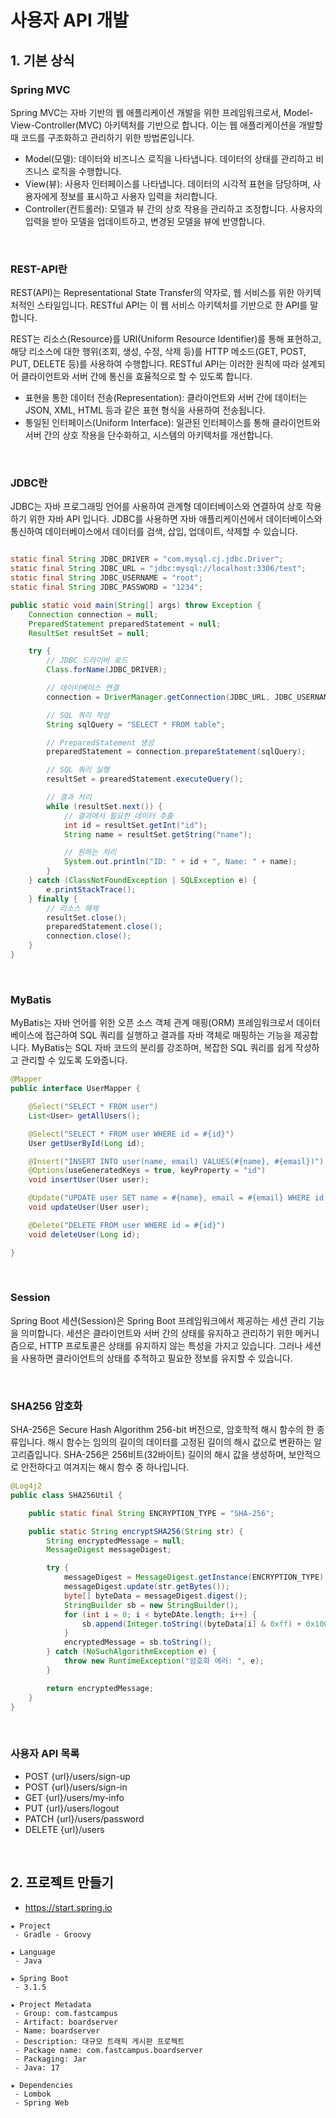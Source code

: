 # 사용자 API 개발

## 1. 기본 상식

### Spring MVC

Spring MVC는 자바 기반의 웹 애플리케이션 개발을 위한 프레임워크로서, Model-View-Controller(MVC) 아키텍처를 기반으로 합니다. 이는 웹 애플리케이션을 개발할 때 코드를 구조화하고 관리하기 위한 방법론입니다.  

 - Model(모델): 데이터와 비즈니스 로직을 나타냅니다. 데이터의 상태를 관리하고 비즈니스 로직을 수행합니다.
 - View(뷰): 사용자 인터페이스를 나타냅니다. 데이터의 시각적 표현을 담당하며, 사용자에게 정보를 표시하고 사용자 입력을 처리합니다.
 - Controller(컨트롤러): 모델과 뷰 간의 상호 작용을 관리하고 조정합니다. 사용자의 입력을 받아 모델을 업데이트하고, 변경된 모델을 뷰에 반영합니다.

<br/>

### REST-API란

REST(API)는 Representational State Transfer의 약자로, 웹 서비스를 위한 아키텍처적인 스타일입니다. RESTful API는 이 웹 서비스 아키텍처를 기반으로 한 API를 말합니다.  

REST는 리소스(Resource)를 URI(Uniform Resource Identifier)를 통해 표현하고, 해당 리소스에 대한 행위(조회, 생성, 수정, 삭제 등)를 HTTP 메소드(GET, POST, PUT, DELETE 등)를 사용하여 수행합니다. RESTful API는 이러한 원칙에 따라 설계되어 클라이언트와 서버 간에 통신을 효율적으로 할 수 있도록 합니다.  

 - 표현을 통한 데이터 전송(Representation): 클라이언트와 서버 간에 데이터는 JSON, XML, HTML 등과 같은 표현 형식을 사용하여 전송됩니다.
 - 통일된 인터페이스(Uniform Interface): 일관된 인터페이스를 통해 클라이언트와 서버 간의 상호 작용을 단수화하고, 시스템의 아키텍처를 개선합니다.

<br/>

### JDBC란

JDBC는 자바 프로그래밍 언어를 사용하여 관계형 데이터베이스와 연결하여 상호 작용하기 위한 자바 API 입니다. JDBC를 사용하면 자바 애플리케이션에서 데이터베이스와 통신하여 데이터베이스에서 데이터를 검색, 삽입, 업데이트, 삭제할 수 있습니다.  

```java

static final String JDBC_DRIVER = "com.mysql.cj.jdbc.Driver";
static final String JDBC_URL = "jdbc:mysql://localhost:3306/test";
static final String JDBC_USERNAME = "root";
static final String JDBC_PASSWORD = "1234";

public static void main(String[] args) throw Exception {
    Connection connection = null;
    PreparedStatement preparedStatement = null;
    ResultSet resultSet = null;

    try {
        // JDBC 드라이버 로드
        Class.forName(JDBC_DRIVER);

        // 데이터베이스 연결
        connection = DriverManager.getConnection(JDBC_URL, JDBC_USERNAME, JDBC_PASSWORD);

        // SQL 쿼리 작성
        String sqlQuery = "SELECT * FROM table";

        // PreparedStatement 생성
        preparedStatement = connection.prepareStatement(sqlQuery);

        // SQL 쿼리 실행
        resultSet = prearedStatement.executeQuery();

        // 결과 처리
        while (resultSet.next()) {
            // 결과에서 필요한 데이터 추출
            int id = resultSet.getInt("id");
            String name = resultSet.getString("name");

            // 원하는 처리
            System.out.println("ID: " + id + ", Name: " + name);
        }
    } catch (ClassNotFoundException | SQLException e) {
        e.printStackTrace();
    } finally {
        // 리소스 해제
        resultSet.close();
        preparedStatement.close();
        connection.close();
    }
}
```

<br/>

### MyBatis

MyBatis는 자바 언어를 위한 오픈 소스 객체 관계 매핑(ORM) 프레임워크로서 데이터베이스에 접근하여 SQL 쿼리를 실행하고 결과를 자바 객체로 매핑하는 기능을 제공합니다. MyBatis는 SQL 자바 코드의 분리를 강조하며, 복잡한 SQL 쿼리를 쉽게 작성하고 관리할 수 있도록 도와줍니다.  

```java
@Mapper
public interface UserMapper {

    @Select("SELECT * FROM user")
    List<User> getAllUsers();

    @Select("SELECT * FROM user WHERE id = #{id}")
    User getUserById(Long id);

    @Insert("INSERT INTO user(name, email) VALUES(#{name}, #{email})")
    @Options(useGeneratedKeys = true, keyProperty = "id")
    void insertUser(User user);

    @Update("UPDATE user SET name = #{name}, email = #{email} WHERE id = #{id}")
    void updateUser(User user);

    @Delete("DELETE FROM user WHERE id = #{id}")
    void deleteUser(Long id);

}
```

<br/>

### Session

Spring Boot 세션(Session)은 Spring Boot 프레임워크에서 제공하는 세션 관리 기능을 의미합니다. 세션은 클라이언트와 서버 간의 상태를 유지하고 관리하기 위한 메커니즘으로, HTTP 프로토콜은 상태를 유지하지 않는 특성을 가지고 있습니다. 그러나 세션을 사용하면 클라이언트의 상태를 추적하고 필요한 정보를 유지할 수 있습니다.  

<br/>

### SHA256 암호화

SHA-256은 Secure Hash Algorithm 256-bit 버전으로, 암호학적 해시 함수의 한 종류입니다. 해시 함수는 임의의 길이의 데이터를 고정된 길이의 해시 값으로 변환하는 알고리즘입니다. SHA-256은 256비트(32바이트) 길이의 해시 값을 생성하며, 보안적으로 안전하다고 여겨지는 해시 함수 중 하나입니다.  

```java
@Log4j2
public class SHA256Util {

    public static final String ENCRYPTION_TYPE = "SHA-256";

    public static String encryptSHA256(String str) {
        String encryptedMessage = null;
        MessageDigest messageDigest;

        try {
            messageDigest = MessageDigest.getInstance(ENCRYPTION_TYPE);
            messageDigest.update(str.getBytes());
            byte[] byteData = messageDigest.digest();
            StringBuilder sb = new StringBuilder();
            for (int i = 0; i < byteDAte.length; i++) {
                sb.append(Integer.toString((byteData[i] & 0xff) + 0x100, 16).substring(1));
            }
            encryptedMessage = sb.toString();
        } catch (NoSuchAlgorithmException e) {
            throw new RuntimeException("암호화 에러: ", e);
        }

        return encryptedMessage;
    }
}
```

<br/>

### 사용자 API 목록

 - POST {url}/users/sign-up
 - POST {url}/users/sign-in
 - GET {url}/users/my-info
 - PUT {url}/users/logout
 - PATCH {url}/users/password
 - DELETE {url}/users

<br/>

## 2. 프로젝트 만들기

 - https://start.spring.io
```
★ Project
 - Gradle - Groovy

★ Language
 - Java

★ Spring Boot
 - 3.1.5

★ Project Metadata
 - Group: com.fastcampus
 - Artifact: boardserver
 - Name: boardserver
 - Description: 대규모 트래픽 게시판 프로젝트
 - Package name: com.fastcampus.boardserver
 - Packaging: Jar
 - Java: 17

★ Dependencies
 - Lombok
 - Spring Web
```

<br/>

